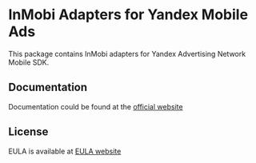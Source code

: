 # InMobi Adapters for Yandex Mobile Ads

This package contains InMobi adapters for Yandex Advertising Network Mobile SDK.

## Documentation

Documentation could be found at the [official website][DOCUMENTATION]

## License

EULA is available at [EULA website][LICENSE]

[DOCUMENTATION]: https://tech.yandex.com/mobile-ads/doc/ios/mob-mediation/ironsource-docpage/

[LICENSE]: https://yandex.com/legal/mobileads_sdk_agreement/
